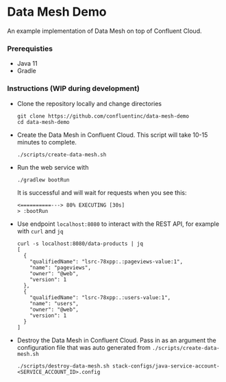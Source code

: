 # Data Mesh Demo

An example implementation of Data Mesh on top of Confluent Cloud.

### Prerequisties
* Java 11
* Gradle

### Instructions (WIP during development)

* Clone the repository locally and change directories
  ```
  git clone https://github.com/confluentinc/data-mesh-demo
  cd data-mesh-demo
  ```

* Create the Data Mesh in Confluent Cloud. This script will take 10-15 minutes to complete.
  ```
  ./scripts/create-data-mesh.sh
  ```

* Run the web service with
   ```
   ./gradlew bootRun
   ```

  It is successful and will wait for requests when you see this:
  ```
  <==========---> 80% EXECUTING [30s]
  > :bootRun
  ```

* Use endpoint `localhost:8080` to interact with the REST API, for example with `curl` and `jq`
  ```
  curl -s localhost:8080/data-products | jq
  [
    {
      "qualifiedName": "lsrc-78xpp:.:pageviews-value:1",
      "name": "pageviews",
      "owner": "@web",
      "version": 1
    },
    {
      "qualifiedName": "lsrc-78xpp:.:users-value:1",
      "name": "users",
      "owner": "@web",
      "version": 1
    }
  ]
  ```

* Destroy the Data Mesh in Confluent Cloud.  Pass in as an argument the configuration file that was auto generated from `./scripts/create-data-mesh.sh`
  ```
  ./scripts/destroy-data-mesh.sh stack-configs/java-service-account-<SERVICE_ACCOUNT_ID>.config
  ```

